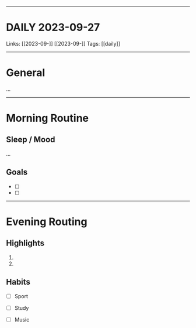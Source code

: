 ___
# DAILY 2023-09-27
Links: [[2023-09-]] [[2023-09-]]
Tags: [[daily]]
<!--- Created on: 2023-09-27, 09:13 --->
___
# General
...
___
# Morning Routine
## Sleep / Mood
...
## Goals
- [ ]
- [ ]
___
# Evening Routing
## Highlights
1. 
2. 
## Habits 
- [ ] Sport
- [ ] Study
- [ ] Music
  